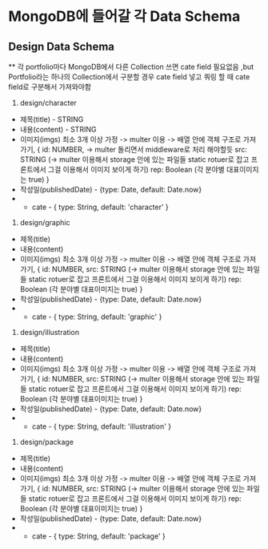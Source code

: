 # MongoDB에 들어갈 각 Data Schema

## Design Data Schema

\*\* 각 portfolio마다 MongoDB에서 다른 Collection 쓰면 cate field 필요없음 ,but Portfolio라는 하나의 Collection에서 구분할 경우 cate field 넣고 쿼링 할 때 cate field로 구분해서 가져와야함

1. design/character

- 제목(title) - STRING
- 내용(content) - STRING
- 이미지(imgs) 최소 3개 이상 가정 -> multer 이용 -> 배열 안에 객체 구조로 가져가기,
  {
  id: NUMBER, -> multer 돌리면서 middleware로 처리 해야할듯
  src: STRING (-> multer 이용해서 storage 안에 있는 파일들 static rotuer로 잡고 프론트에서 그걸 이용해서 이미지 보이게 하기)
  rep: Boolean (각 분야별 대표이미지는 true)
  }
- 작성일(publishedDate) - {type: Date, default: Date.now}
- - cate - { type: String, default: 'character' }

1. design/graphic

- 제목(title)
- 내용(content)
- 이미지(imgs) 최소 3개 이상 가정 -> multer 이용 -> 배열 안에 객체 구조로 가져가기,
  {
  id: NUMBER,
  src: STRING (-> multer 이용해서 storage 안에 있는 파일들 static rotuer로 잡고 프론트에서 그걸 이용해서 이미지 보이게 하기)
  rep: Boolean (각 분야별 대표이미지는 true)
  }
- 작성일(publishedDate) - {type: Date, default: Date.now}
- - cate - { type: String, default: 'graphic' }

1. design/illustration

- 제목(title)
- 내용(content)
- 이미지(imgs) 최소 3개 이상 가정 -> multer 이용 -> 배열 안에 객체 구조로 가져가기,
  {
  id: NUMBER,
  src: STRING (-> multer 이용해서 storage 안에 있는 파일들 static rotuer로 잡고 프론트에서 그걸 이용해서 이미지 보이게 하기)
  rep: Boolean (각 분야별 대표이미지는 true)
  }
- 작성일(publishedDate) - {type: Date, default: Date.now}
- - cate - { type: String, default: 'illustration' }

1. design/package

- 제목(title)
- 내용(content)
- 이미지(imgs) 최소 3개 이상 가정 -> multer 이용 -> 배열 안에 객체 구조로 가져가기,
  {
  id: NUMBER,
  src: STRING (-> multer 이용해서 storage 안에 있는 파일들 static rotuer로 잡고 프론트에서 그걸 이용해서 이미지 보이게 하기)
  rep: Boolean (각 분야별 대표이미지는 true)
  }
- 작성일(publishedDate) - {type: Date, default: Date.now}
- - cate - { type: String, default: 'package' }
